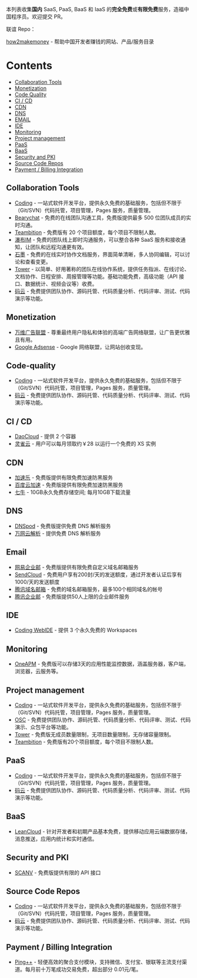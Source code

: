 本列表收集**国内** SaaS, PaaS, BaaS 和 IaaS 的**完全免费**或**有限免费**服务，造福中国程序员。欢迎提交 PR。

联谊 Repo：

[how2makemoney](https://github.com/tvvocold/how2makemoney) - 帮助中国开发者赚钱的网站、产品/服务目录

# Contents
   * [Collaboration Tools](#collaboration-tools)
   * [Monetization](#monetization)
   * [Code Quality](#code-quality)
   * [CI / CD](#ci--cd)
   * [CDN](#cdn)
   * [DNS](#dns)
   * [EMAIL](#email)
   * [IDE](#ide)
   * [Monitoring](#monitoring)
   * [Project management](#project-management)
   * [PaaS](#paas)
   * [BaaS](#baas)
   * [Security and PKI](#security-and-pki)
   * [Source Code Repos](#source-code-repos)
   * [Payment / Billing Integration](#payment--billing-integration)


## Collaboration Tools
 * [Coding](https://coding.net) - 一站式软件开发平台，提供永久免费的基础服务，包括但不限于（Git/SVN）代码托管，项目管理，Pages 服务，质量管理。
 * [Bearychat](https://bearychat.com) - 免费的在线团队沟通工具，免费版提供最多 500 位团队成员的实时沟通。
 * [Teambition](https://www.teambition.com) - 免费版有 20 个项目额度，每个项目不限制人数。
 * [瀑布IM](https://pubu.im) - 免费的团队线上即时沟通服务，可以整合各种 SaaS 服务和接收通知，让团队和远程沟通更有效。
 * [石墨](https://shimo.im) - 免费的在线实时协作文档服务，界面简单清晰，多人协同编辑，可以讨论和查看变更。
 * [Tower](http://tower.im) - 以简单、好用著称的团队在线协作系统，提供任务指派、在线讨论、文档协作、日程安排、周报管理等功能。基础功能免费，高级功能（API 接口、数据统计、视频会议等）收费。
 * [码云](http://git.oschina.net/) - 免费提供团队协作、源码托管、代码质量分析、代码评审、测试、代码演示等功能。

## Monetization
 * [万维广告联盟](https://wwads.cn) - 尊重最终用户隐私和体验的高端广告网络联盟，让广告更优雅且有用。
 * [Google Adsense](https://www.google.com/adsense/start/) - Google 网络联盟，让网站创收变现。
 
## Code-quality
 * [Coding](https://coding.net) - 一站式软件开发平台，提供永久免费的基础服务，包括但不限于（Git/SVN）代码托管，项目管理，Pages 服务，质量管理。
 * [码云](http://git.oschina.net/) - 免费提供团队协作、源码托管、代码质量分析、代码评审、测试、代码演示等功能。


## CI / CD
 * [DaoCloud](http://daocloud.io) - 提供 2 个容器
 * [灵雀云](http://www.alauda.cn) - 用户可以每月领取约￥28 以运行一个免费的 XS 实例
 
## CDN 
 * [加速乐](http://www.jiasule.com) - 免费版提供有限免费加速防黑服务
 * [百度云加速](http://su.baidu.com) - 免费版提供有限免费加速防黑服务
 * [七牛](http://www.qiniu.com) - 10GB永久免费存储空间; 每月10GB下载流量
 
## DNS
 * [DNSpod](https://www.dnspod.cn/) - 免费版提供免费 DNS 解析服务
 * [万网云解析](http://wanwang.aliyun.com/domain/dns/) - 提供免费 DNS 解析服务


## Email 
 * [网易企业邮](http://ym.163.com) - 免费版提供有限免费自定义域名邮箱服务
 * [SendCloud](http://sendcloud.sohu.com) - 免费用户享有200封/天的发送额度，通过开发者认证后享有1000/天的发送额度
 * [腾讯域名邮箱](http://domain.mail.qq.com) - 免费的域名邮箱服务，最多100个相同域名的帐号
 * [腾讯企业邮](https://exmail.qq.com/) - 免费版提供50人上限的企业邮件服务 

## IDE 
 * [Coding WebIDE](https://ide.coding.net) - 提供 3 个永久免费的 Workspaces 
 
## Monitoring
 * [OneAPM](http://www.oneapm.com/) - 免费版可以存储3天的应用性能监控数据，涵盖服务器，客户端，浏览器，云服务等。
 
## Project management
 * [Coding](https://coding.net) - 一站式软件开发平台，提供永久免费的基础服务，包括但不限于（Git/SVN）代码托管，项目管理，Pages 服务，质量管理。
 * [OSC](http://team.oschina.net/) - 免费提供团队协作、源码托管、代码质量分析、代码评审、测试、代码演示、众包平台等功能。
 * [Tower](https://tower.im) - 免费版无成员数量限制，无项目数量限制，无存储容量限制。
 * [Teambition](https://www.teambition.com) - 免费版有20个项目额度，每个项目不限制人数。


## PaaS
 * [Coding](https://coding.net) - 一站式软件开发平台，提供永久免费的基础服务，包括但不限于（Git/SVN）代码托管，项目管理，Pages 服务，质量管理。
 * [码云](http://git.oschina.net/) - 免费提供团队协作、源码托管、代码质量分析、代码评审、测试、代码演示等功能。

## BaaS
 * [LeanCloud](https://leancloud.cn) -
针对开发者和初期产品基本免费，提供移动应用云端数据存储，消息推送，应用内统计和实时通信。

## Security and PKI
 * [SCANV](http://www.scanv.com/) - 免费版提供有限的 API 接口
 
## Source Code Repos 

 * [Coding](https://coding.net) - 一站式软件开发平台，提供永久免费的基础服务，包括但不限于（Git/SVN）代码托管，项目管理，Pages 服务，质量管理。
 * [码云](http://git.oschina.net/) - 免费提供团队协作、源码托管、代码质量分析、代码评审、测试、代码演示等功能。


## Payment / Billing Integration

 * [Ping++](https://pingxx.com/) - 轻便高效的聚合支付模块，支持微信、支付宝、银联等主流支付渠道。每月前十万笔成功交易免费，超出部分 0.01元/笔。



